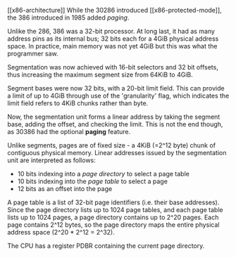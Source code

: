 [[x86-architecture]]
While the 30286 introduced [[x86-protected-mode]], the 386 introduced in 1985 added *paging*.

Unlike the 286, 386 was a 32-bit processor. At long last, it had as many address pins as its internal bus; 32 bits each for a 4GiB physical address space. In practice, main memory was not yet 4GiB but this was what the programmer saw.

Segmentation was now achieved with 16-bit selectors and 32 bit offsets, thus increasing the maximum segment size from  64KiB to 4GiB.

Segment bases were now 32 bits, with a 20-bit limit field. This can provide a limit of up to 4GiB through use of the 'granularity' flag, which indicates the limit field refers to 4KiB chunks rather than byte.

Now, the segmentation unit forms a linear address by taking the segment base, adding the offset, and checking the limit. This is not the end though, as 30386 had the optional **paging** feature.

Unlike segments, pages are of fixed size - a 4KiB (=2^12 byte) chunk of contiguous physical memory. Linear addresses issued by the segmentation unit are interpreted as follows:
- 10 bits indexing into a *page directory* to select a page table
- 10 bits indexing into the *page table* to select a page
- 12 bits as an offset into the page

A page table is a list of 32-bit page identifiers (i.e. their base addresses). Since the page directory lists up to 1024 page tables, and each page table lists up to 1024 pages, a page directory contains up to 2^20 pages. Each page contains 2^12 bytes, so the page directory maps the entire physical address space (2^20 * 2^12 = 2^32).

The CPU has a register PDBR containing the current page directory.